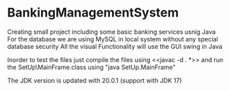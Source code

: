 # BankingManagementSystem
 Creating small project including some basic banking services usnig Java
 For the database we are using MySQL in local system without any special database security
 All the visual Functionality will use the GUI swing in Java

Inorder to test the files just compile the files using <<javac -d . *>>
and run the SetUp\MainFrame.class using "java SetUp.MainFrame"

The JDK version is updated with 20.0.1 (support with JDK 17)
